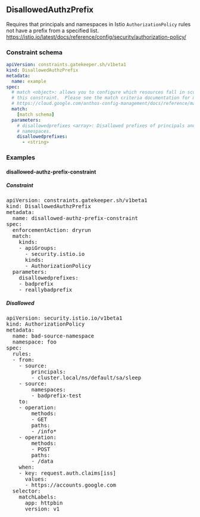 ## DisallowedAuthzPrefix

Requires that principals and namespaces in Istio `AuthorizationPolicy` rules not have a prefix from a specified list.
https://istio.io/latest/docs/reference/config/security/authorization-policy/

### Constraint schema

```yaml
apiVersion: constraints.gatekeeper.sh/v1beta1
kind: DisallowedAuthzPrefix
metadata:
  name: example
spec:
  # match <object>: allows you to configure which resources fall in scope for
  # this constraint.  Please see the match criteria documentation for more information:
  # https://cloud.google.com/anthos-config-management/docs/reference/match
  match:
    [match schema]
  parameters:
    # disallowedprefixes <array>: Disallowed prefixes of principals and
    # namespaces.
    disallowedprefixes:
      - <string>
```

<div>
<devsite-expandable>
<h3 class="showalways">Examples</h3>
<h4>disallowed-authz-prefix-constraint</h4>
<h5>Constraint</h5>
<pre class="prettyprint lang-yaml">
apiVersion: constraints.gatekeeper.sh/v1beta1
kind: DisallowedAuthzPrefix
metadata:
  name: disallowed-authz-prefix-constraint
spec:
  enforcementAction: dryrun
  match:
    kinds:
    - apiGroups:
      - security.istio.io
      kinds:
      - AuthorizationPolicy
  parameters:
    disallowedprefixes:
    - badprefix
    - reallybadprefix
</pre>
<h5>Disallowed</h5>
<pre class="prettyprint lang-yaml">
apiVersion: security.istio.io/v1beta1
kind: AuthorizationPolicy
metadata:
  name: bad-source-namespace
  namespace: foo
spec:
  rules:
  - from:
    - source:
        principals:
        - cluster.local/ns/default/sa/sleep
    - source:
        namespaces:
        - badprefix-test
    to:
    - operation:
        methods:
        - GET
        paths:
        - /info*
    - operation:
        methods:
        - POST
        paths:
        - /data
    when:
    - key: request.auth.claims[iss]
      values:
      - https://accounts.google.com
  selector:
    matchLabels:
      app: httpbin
      version: v1
</pre>
</devsite-expandable>
</div>
